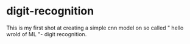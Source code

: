 # digit-recognition
This is my first shot at creating a simple cnn model on so called " hello wrold of ML "- digit recognition.

